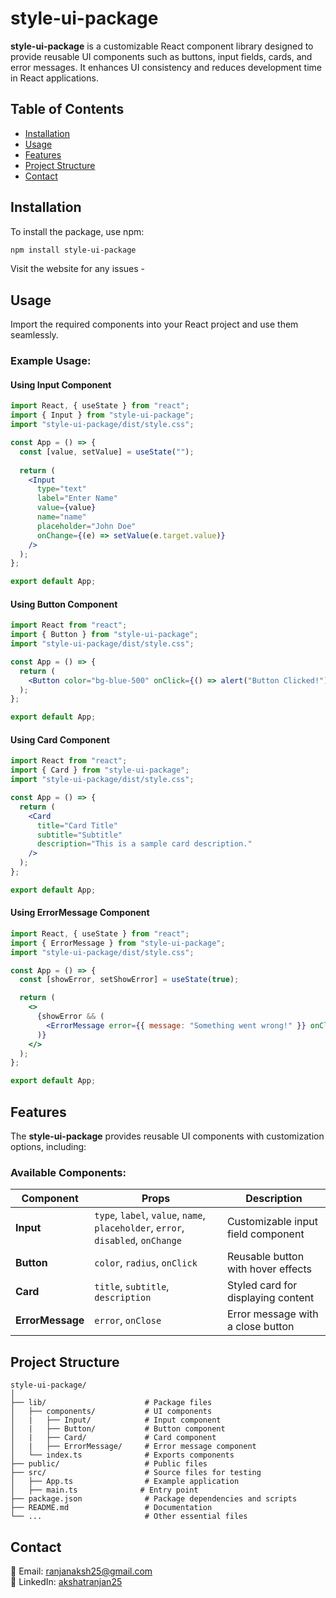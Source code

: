 # style-ui-package

**style-ui-package** is a customizable React component library designed to provide reusable UI components such as buttons, input fields, cards, and error messages. It enhances UI consistency and reduces development time in React applications.

## Table of Contents
- [Installation](#installation)
- [Usage](#usage)
- [Features](#features)
- [Project Structure](#project-structure)
- [Contact](#contact)

## Installation
To install the package, use npm:

```sh
npm install style-ui-package
```

Visit the website for any issues - 

## Usage
Import the required components into your React project and use them seamlessly.

### **Example Usage:**
#### **Using Input Component**
```jsx
import React, { useState } from "react";
import { Input } from "style-ui-package";
import "style-ui-package/dist/style.css";

const App = () => {
  const [value, setValue] = useState("");
  
  return (
    <Input 
      type="text" 
      label="Enter Name" 
      value={value} 
      name="name" 
      placeholder="John Doe" 
      onChange={(e) => setValue(e.target.value)}
    />
  );
};

export default App;
```

#### **Using Button Component**
```jsx
import React from "react";
import { Button } from "style-ui-package";
import "style-ui-package/dist/style.css";

const App = () => {
  return (
    <Button color="bg-blue-500" onClick={() => alert("Button Clicked!")}>Click Me</Button>
  );
};

export default App;
```

#### **Using Card Component**
```jsx
import React from "react";
import { Card } from "style-ui-package";
import "style-ui-package/dist/style.css";

const App = () => {
  return (
    <Card 
      title="Card Title" 
      subtitle="Subtitle" 
      description="This is a sample card description."
    />
  );
};

export default App;
```

#### **Using ErrorMessage Component**
```jsx
import React, { useState } from "react";
import { ErrorMessage } from "style-ui-package";
import "style-ui-package/dist/style.css";

const App = () => {
  const [showError, setShowError] = useState(true);

  return (
    <>
      {showError && (
        <ErrorMessage error={{ message: "Something went wrong!" }} onClose={() => setShowError(false)} />
      )}
    </>
  );
};

export default App;
```

## Features
The **style-ui-package** provides reusable UI components with customization options, including:

### **Available Components:**

| Component       | Props                                  | Description                                  |
|--------------- |---------------------------------|----------------------------------|
| **Input**      | `type`, `label`, `value`, `name`, `placeholder`, `error`, `disabled`, `onChange` | Customizable input field component |
| **Button**     | `color`, `radius`, `onClick` | Reusable button with hover effects |
| **Card**       | `title`, `subtitle`, `description` | Styled card for displaying content |
| **ErrorMessage** | `error`, `onClose` | Error message with a close button |

## Project Structure
```
style-ui-package/
│
├── lib/                      # Package files
│   ├── components/           # UI components
│   |   ├── Input/            # Input component
│   |   ├── Button/           # Button component
│   |   ├── Card/             # Card component
│   |   ├── ErrorMessage/     # Error message component
│   └── index.ts              # Exports components
├── public/                   # Public files
├── src/                      # Source files for testing
│   ├── App.ts                # Example application
│   ├── main.ts              # Entry point
├── package.json              # Package dependencies and scripts
├── README.md                 # Documentation
└── ...                       # Other essential files
```

## Contact
📧 Email: ranjanaksh25@gmail.com  
🔗 LinkedIn: [akshatranjan25](https://www.linkedin.com/in/akshatranjan25)

